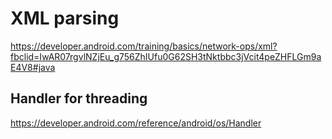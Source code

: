 # XML parsing
https://developer.android.com/training/basics/network-ops/xml?fbclid=IwAR07rgvlNZjEu_g756ZhIUfu0G62SH3tNktbbc3jVcit4peZHFLGm9aE4V8#java  
## Handler for threading
https://developer.android.com/reference/android/os/Handler
